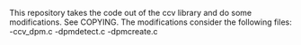 This repository takes the code out of the ccv library and do some modifications. See COPYING. The modifications consider the following files:
-ccv\_dpm.c
-dpmdetect.c
-dpmcreate.c
